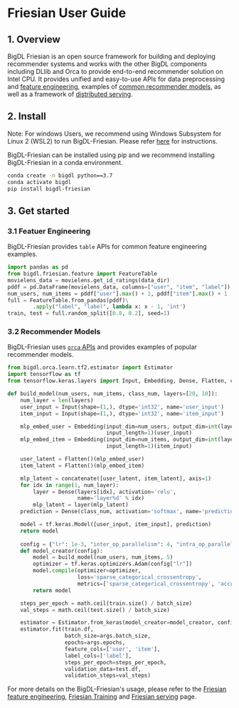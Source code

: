 # Friesian User Guide

## **1. Overview**
BigDL Friesian is an open source framework for building and deploying recommender systems and works with the other BigDL components including DLlib and Orca to provide end-to-end recommender solution on Intel CPU. 
It provides unified and easy-to-use APIs for data preprocessing and [feature engineering](../QuickStart/feature_engineering.md), examples of [common recommender models](../QuickStart/train.md), as well as a framework of [distributed serving](../QuickStart/serve.md).

## **2. Install**
Note: For windows Users, we recommend using Windows Subsystem for Linux 2 (WSL2) to run BigDL-Friesian. Please refer [here](./windows_guide.md) for instructions.

BigDL-Friesian can be installed using pip and we recommend installing BigDL-Friesian in a conda environment.

```bash
conda create -n bigdl python==3.7
conda activate bigdl
pip install bigdl-friesian
```

## **3. Get started**

### **3.1 Featuer Engineering**
BigDL-Friesian provides `table` APIs for common feature engineering examples.
```python
import pandas as pd
from bigdl.friesian.feature import FeatureTable
movielens_data = movielens.get_id_ratings(data_dir)
pddf = pd.DataFrame(movielens_data, columns=["user", "item", "label"])
num_users, num_items = pddf["user"].max() + 1, pddf["item"].max() + 1
full = FeatureTable.from_pandas(pddf)\
        .apply("label", "label", lambda x: x - 1, 'int')
train, test = full.random_split([0.8, 0.2], seed=1)
```

### **3.2 Recommender Models**
BigDL-Friesian uses [`orca` APIs](../../Orca/Overview/orca.md) and provides examples of popular recommender models.
```python
from bigdl.orca.learn.tf2.estimator import Estimator
import tensorflow as tf
from tensorflow.keras.layers import Input, Embedding, Dense, Flatten, concatenate, multiply

def build_model(num_users, num_items, class_num, layers=[20, 10]):
    num_layer = len(layers)
    user_input = Input(shape=(1,), dtype='int32', name='user_input')
    item_input = Input(shape=(1,), dtype='int32', name='item_input')

    mlp_embed_user = Embedding(input_dim=num_users, output_dim=int(layers[0] / 2),
                               input_length=1)(user_input)
    mlp_embed_item = Embedding(input_dim=num_items, output_dim=int(layers[0] / 2),
                               input_length=1)(item_input)

    user_latent = Flatten()(mlp_embed_user)
    item_latent = Flatten()(mlp_embed_item)

    mlp_latent = concatenate([user_latent, item_latent], axis=1)
    for idx in range(1, num_layer):
        layer = Dense(layers[idx], activation='relu',
                      name='layer%d' % idx)
        mlp_latent = layer(mlp_latent)
    prediction = Dense(class_num, activation='softmax', name='prediction')(mlp_latent)

    model = tf.keras.Model([user_input, item_input], prediction)
    return model
    
    config = {"lr": 1e-3, "inter_op_parallelism": 4, "intra_op_parallelism": executor_cores}
    def model_creator(config):
        model = build_model(num_users, num_items, 5)
        optimizer = tf.keras.optimizers.Adam(config["lr"])
        model.compile(optimizer=optimizer,
                      loss='sparse_categorical_crossentropy',
                      metrics=['sparse_categorical_crossentropy', 'accuracy'])
        return model

    steps_per_epoch = math.ceil(train.size() / batch_size)
    val_steps = math.ceil(test.size() / batch_size)

    estimator = Estimator.from_keras(model_creator=model_creator, config=config)
    estimator.fit(train.df,
                  batch_size=args.batch_size,
                  epochs=args.epochs,
                  feature_cols=['user', 'item'],
                  label_cols=['label'],
                  steps_per_epoch=steps_per_epoch,
                  validation_data=test.df,
                  validation_steps=val_steps)
```
For more details on the BigDL-Friesian's usage, please refer to the [Friesian feature engineering](../QuickStart/feature_engineering.md), [Friesian Training](../QuickStart/train.md) and [Friesian serving](../QuickStart/serve.md) page.